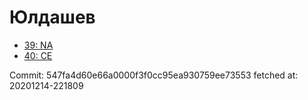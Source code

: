 # Юлдашев
- [39: NA](39.md)
- [40: CE](40.md)

Commit: 547fa4d60e66a0000f3f0cc95ea930759ee73553
 fetched at: 20201214-221809
